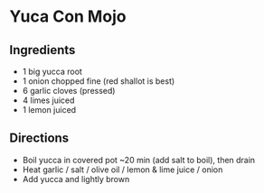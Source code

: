 # Yuca Con Mojo #

## Ingredients ##

- 1 big yucca root
- 1 onion chopped fine (red shallot is best)
- 6 garlic cloves (pressed)
- 4 limes juiced
- 1 lemon juiced

## Directions ##

- Boil yucca in covered pot ~20 min (add salt to boil), then drain
- Heat garlic / salt / olive oil / lemon & lime juice / onion
- Add yucca and lightly brown 